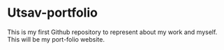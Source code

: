 # Utsav-portfolio
This is my first Github repository to represent about my work and myself.
This will be my port-folio website.
